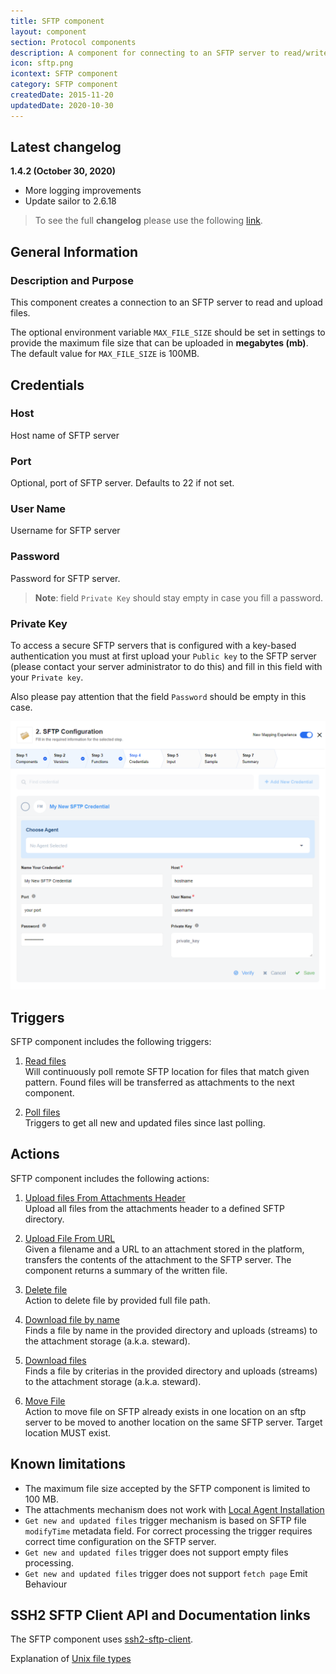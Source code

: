 ```yaml
---
title: SFTP component
layout: component
section: Protocol components
description: A component for connecting to an SFTP server to read/write files.
icon: sftp.png
icontext: SFTP component
category: SFTP component
createdDate: 2015-11-20
updatedDate: 2020-10-30
---
```


## Latest changelog

**1.4.2 (October 30, 2020)**

* More logging improvements
* Update sailor to 2.6.18

> To see the full **changelog** please use the following [link](/components/sftp/changelog).

## General Information

### Description and Purpose

This component creates a connection to an SFTP server to read and upload files.

The optional environment variable `MAX_FILE_SIZE` should be set in settings to provide the maximum file size that can be uploaded in **megabytes (mb)**. The default value for `MAX_FILE_SIZE` is 100MB.

## Credentials

### Host

Host name of SFTP server

### Port

Optional, port of SFTP server. Defaults to 22 if not set.

### User Name

Username for SFTP server

### Password

Password for SFTP server.

>**Note**: field `Private Key` should stay empty in case you fill a password.

### Private Key

To access a secure SFTP servers that is configured with a key-based authentication you must at first upload your `Public key` to the SFTP server (please contact your server administrator to do this) and fill in this field with your `Private key`.

Also please pay attention that the field `Password` should be empty in this case.

![My new SFTP credential](img/sftp-credentials.png)

## Triggers

SFTP component includes the following triggers:

  1. [Read files](/components/sftp/triggers#read-files)                            
  Will continuously poll remote SFTP location for files that match given pattern. Found files will be transferred as attachments to the next component.

  2. [Poll files](/components/sftp/triggers#poll-files)                        
  Triggers to get all new and updated files since last polling.

## Actions

SFTP component includes the following actions:

  1. [Upload files From Attachments Header](/components/sftp/actions#upload-files-from-attachments-header)                           
  Upload all files from the attachments header to a defined SFTP directory.

  2. [Upload File From URL](/components/sftp/actions#upload-file-from-url)                           
  Given a filename and a URL to an attachment stored in the platform, transfers the contents of the attachment to the SFTP server. The component returns a summary of the written file.

  3. [Delete file](/components/sftp/actions#delete-file)                        
  Action to delete file by provided full file path.

  4. [Download file by name](/components/sftp/actions#download-file-by-name)                           
  Finds a file by name in the provided directory and uploads (streams) to the attachment storage (a.k.a. steward).

  5. [Download files](/components/sftp/actions#download-files)                           
  Finds a file by criterias in the provided directory and uploads (streams) to the attachment storage (a.k.a. steward).

  6. [Move File](/components/sftp/actions#move-file)                           
  Action to move file on SFTP already exists in one location on an sftp server to be moved to another location on the same SFTP server. Target location MUST exist.

## Known limitations

* The maximum file size accepted by the SFTP component is limited to 100 MB.
* The attachments mechanism does not work with [Local Agent Installation](/getting-started/local-agent)
* `Get new and updated files` trigger mechanism is based on SFTP file `modifyTime` metadata field. For correct processing the trigger requires correct time configuration on the SFTP server.
* `Get new and updated files` trigger does not support empty files processing.
* `Get new and updated files` trigger does not support `fetch page` Emit Behaviour

## SSH2 SFTP Client API and Documentation links

The SFTP component uses [ssh2-sftp-client](https://www.npmjs.com/package/ssh2-sftp-client).

Explanation of [Unix file types](https://en.wikipedia.org/wiki/Unix_file_types)
